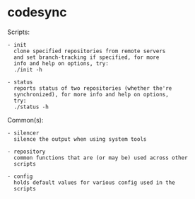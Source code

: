 # codesync

Scripts:

    - init
      clone specified repositories from remote servers
      and set branch-tracking if specified, for more
      info and help on options, try:
      ./init -h

    - status
      reports status of two repositories (whether the're
      synchronized), for more info and help on options,
      try:
      ./status -h

Common(s):

    - silencer
      silence the output when using system tools

    - repository
      common functions that are (or may be) used across other
      scripts

    - config
      holds default values for various config used in the
      scripts

